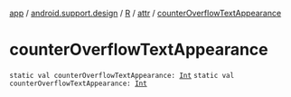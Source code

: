 [app](../../../index.md) / [android.support.design](../../index.md) / [R](../index.md) / [attr](index.md) / [counterOverflowTextAppearance](.)

# counterOverflowTextAppearance

`static val counterOverflowTextAppearance: `[`Int`](https://kotlinlang.org/api/latest/jvm/stdlib/kotlin/-int/index.html)
`static val counterOverflowTextAppearance: `[`Int`](https://kotlinlang.org/api/latest/jvm/stdlib/kotlin/-int/index.html)